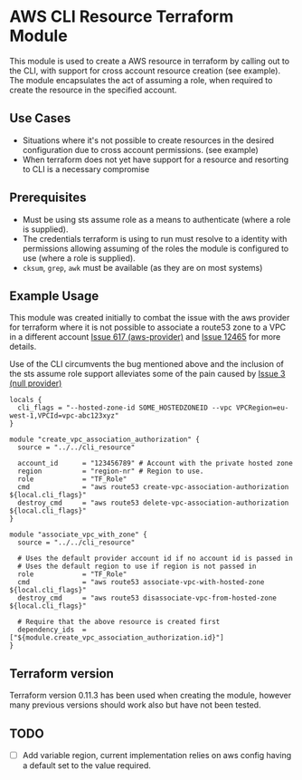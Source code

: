 AWS CLI Resource Terraform Module
=================================

This module is used to create a AWS resource in terraform by calling out to the CLI, with support for cross account resource creation (see example). The module encapsulates the act of assuming a role, when required to create the resource in the specified account. 

Use Cases
--------
 * Situations where it's not possible to create resources in the desired configuration due to cross account permissions. (see example)
 * When terraform does not yet have support for a resource and resorting to CLI is a necessary compromise 

Prerequisites
-------------
 * Must be using sts assume role as a means to authenticate (where a role is supplied).
 * The credentials terraform is using to run must resolve to a identity with permissions allowing assuming of the roles the module is configured to use (where a role is supplied).
 * `cksum`, `grep`, `awk` must be available (as they are on most systems)

Example Usage
-------------
This module was created initially to combat the issue with the aws provider for terraform where it is not possible to associate a route53 zone to a VPC in a different account [Issue 617 (aws-provider)](https://github.com/terraform-providers/terraform-provider-aws/issues/617) and [Issue 12465](https://github.com/hashicorp/terraform/issues/12465) for more details.

Use of the CLI circumvents the bug mentioned above and the inclusion of the sts assume role support alleviates some of the pain caused by [Issue 3 (null provider)](https://github.com/terraform-providers/terraform-provider-null/issues/3)

```hcl
locals {
  cli_flags = "--hosted-zone-id SOME_HOSTEDZONEID --vpc VPCRegion=eu-west-1,VPCId=vpc-abc123xyz"
}

module "create_vpc_association_authorization" {
  source = "../../cli_resource"

  account_id      = "123456789" # Account with the private hosted zone
  region          = "region-nr" # Region to use.
  role            = "TF_Role"
  cmd             = "aws route53 create-vpc-association-authorization ${local.cli_flags}"
  destroy_cmd     = "aws route53 delete-vpc-association-authorization ${local.cli_flags}"
}

module "associate_vpc_with_zone" {
  source = "../../cli_resource"

  # Uses the default provider account id if no account id is passed in
  # Uses the default region to use if region is not passed in
  role            = "TF_Role"
  cmd             = "aws route53 associate-vpc-with-hosted-zone ${local.cli_flags}"
  destroy_cmd     = "aws route53 disassociate-vpc-from-hosted-zone ${local.cli_flags}"

  # Require that the above resource is created first 
  dependency_ids  = ["${module.create_vpc_association_authorization.id}"] 
}
```

Terraform version
-----------------
Terraform version 0.11.3 has been used when creating the module, however many previous versions should work also but have not been tested.

TODO
----
- [ ] Add variable region, current implementation relies on aws config having a default set to the value required.
